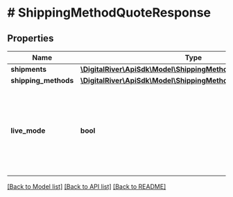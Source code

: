# # ShippingMethodQuoteResponse

## Properties

Name | Type | Description | Notes
------------ | ------------- | ------------- | -------------
**shipments** | [**\DigitalRiver\ApiSdk\Model\ShippingMethodQuoteItemResponse[]**](ShippingMethodQuoteItemResponse.md) |  | [optional]
**shipping_methods** | [**\DigitalRiver\ApiSdk\Model\ShippingMethodQuote[]**](ShippingMethodQuote.md) |  | [optional]
**live_mode** | **bool** | Has the value true if the object exists in live mode or the value false if the object exists in test mode. | [optional]

[[Back to Model list]](../../README.md#models) [[Back to API list]](../../README.md#endpoints) [[Back to README]](../../README.md)
